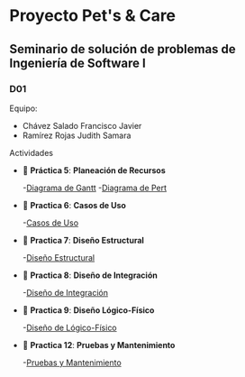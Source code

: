 # Proyecto Pet's & Care
## Seminario de solución de problemas de Ingeniería de Software I
### D01 

Equipo:
- Chávez Salado Francisco Javier
- Ramírez Rojas Judith Samara

Actividades
- 📁 __Práctica 5__: __Planeación de Recursos__
  
  -[Diagrama de Gantt](sem_ing_soft_21b_d01_p5_Chávez_Salado_Francisco_Javier.pdf)
  -[Diagrama de Pert](sem_ing_soft_21b_d01_p5_Chávez_Salado_Francisco_Javier_2.pdf)

- 📁 __Practica 6__: __Casos de Uso__

  -[Casos de Uso](sem_ing_soft_21b_d01_p6_Chávez_Salado_Francisco_Javier.pdf)

- 📁 __Practica 7__: __Diseño Estructural__

   -[Diseño Estructural](sem_ing_soft_21b_d01_p7_Chávez_Salado_Francisco_Javier.pdf)
 
 - 📁 __Practica 8__: __Diseño de Integración__

   -[Diseño de Integración](sem_ing_soft_21b_d01_p8_Chávez_Salado_Francisco_Javier.pdf)
 
  - 📁 __Practica 9__: __Diseño Lógico-Físico__
    
    -[Diseño de Lógico-Físico](sem_ing_soft_21b_d01_p9_Chávez_Salado_Francisco_Javier.pdf)
    
  - 📁 __Practica 12__: __Pruebas y Mantenimiento__
  
    -[Pruebas y Mantenimiento](sem_ing_soft_21b_d01_p12_Chávez_Salado_Francisco_Javier.pdf)
 
